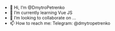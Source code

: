 - 👋 Hi, I’m @DmytroPetrenko
- 🌱 I’m currently learning Vue JS
- 💞️ I’m looking to collaborate on ...
- 📫 How to reach me: Telegram: @dmytropetrenko

<!---
DmytroPetrenko/DmytroPetrenko is a ✨ special ✨ repository because its `README.md` (this file) appears on your GitHub profile.
You can click the Preview link to take a look at your changes.
--->

